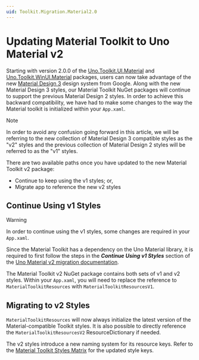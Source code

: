 ```yaml
---
uid: Toolkit.Migration.Material2.0
---
```

# Updating Material Toolkit to Uno Material v2
Starting with version 2.0.0 of the [Uno.Toolkit.UI.Material](https://www.nuget.org/packages/Uno.Toolkit.UI.Material/2.0.0) and [Uno.Toolkit.WinUI.Material](https://www.nuget.org/packages/Uno.Toolkit.WinUI.Material/2.0.0) packages, users can now take advantage of the new [Material Design 3](https://m3.material.io/) design system from Google.
Along with the new Material Design 3 styles, our Material Toolkit NuGet packages will continue to support the previous Material Design 2 styles. In order to achieve this backward compatibility, we have had to make some changes to the way the Material toolkit is initialized within your `App.xaml`. 

> [!NOTE]
> In order to avoid any confusion going forward in this article, we will be referring to the new collection of Material Design 3 compatible styles as the "v2" styles and the previous collection of Material Design 2 styles will be referred to as the "v1" styles.

 There are two available paths once you have updated to the new Material Toolkit v2 package: 

- Continue to keep using the v1 styles; or,
- Migrate app to reference the new v2 styles


## Continue Using v1 Styles
> [!WARNING]
> In order to continue using the v1 styles, some changes are required in your `App.xaml`.

Since the Material Toolkit has a dependency on the Uno Material library, it is required to first follow the steps in the **_Continue Using v1 Styles_** section of the [Uno Material v2 migration documentation](external/uno.themes/doc/material-migration.md).

The Material Toolkit v2 NuGet package contains both sets of v1 and v2 styles. Within your `App.xaml`, you will need to replace the reference to `MaterialToolkitResources` with `MaterialToolkitResourcesV1`.

## Migrating to v2 Styles
`MaterialToolkitResources` will now always initialize the latest version of the Material-compatible Toolkit styles. It is also possible to directly reference the `MaterialToolkitResourcesV2` ResourceDictionary if needed.

The v2 styles introduce a new naming system for its resource keys. Refer to the [Material Toolkit Styles Matrix](controls-styles.md) for the updated style keys.